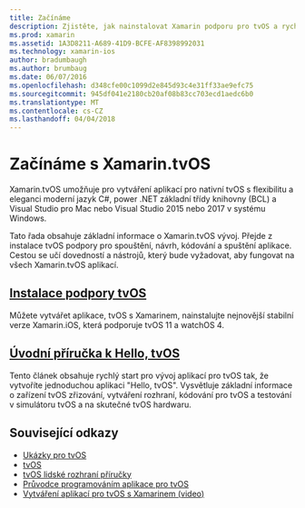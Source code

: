 ```yaml
---
title: Začínáme
description: Zjistěte, jak nainstalovat Xamarin podporu pro tvOS a rychle začít v tvOS vývoj.
ms.prod: xamarin
ms.assetid: 1A3D8211-A689-41D9-BCFE-AF8398992031
ms.technology: xamarin-ios
author: bradumbaugh
ms.author: brumbaug
ms.date: 06/07/2016
ms.openlocfilehash: d348cfe00c1099d2e845d93c4e31ff33ae9efc75
ms.sourcegitcommit: 945df041e2180cb20af08b83cc703ecd1aedc6b0
ms.translationtype: MT
ms.contentlocale: cs-CZ
ms.lasthandoff: 04/04/2018
---
```

# <a name="getting-started-with-xamarintvos"></a>Začínáme s Xamarin.tvOS

Xamarin.tvOS umožňuje pro vytváření aplikací pro nativní tvOS s flexibilitu a eleganci moderní jazyk C#, power .NET základní třídy knihovny (BCL) a Visual Studio pro Mac nebo Visual Studio 2015 nebo 2017 v systému Windows.

Tato řada obsahuje základní informace o Xamarin.tvOS vývoj. Přejde z instalace tvOS podpory pro spouštění, návrh, kódování a spuštění aplikace. Cestou se učí dovedností a nástrojů, který bude vyžadovat, aby fungovat na všech Xamarin.tvOS aplikací.

## <a name="installing-tvos-supportiostvosget-startedinstallationmd"></a>[Instalace podpory tvOS](~/ios/tvos/get-started/installation.md)

Můžete vytvářet aplikace, tvOS s Xamarinem, nainstalujte nejnovější stabilní verze Xamarin.iOS, která podporuje tvOS 11 a watchOS 4.

## <a name="hello-tvos-quick-start-guideiostvosget-startedhello-tvosmd"></a>[Úvodní příručka k Hello, tvOS](~/ios/tvos/get-started/hello-tvos.md)

Tento článek obsahuje rychlý start pro vývoj aplikací pro tvOS tak, že vytvoříte jednoduchou aplikaci "Hello, tvOS". Vysvětluje základní informace o zařízení tvOS zřizování, vytváření rozhraní, kódování pro tvOS a testování v simulátoru tvOS a na skutečné tvOS hardwaru.


## <a name="related-links"></a>Související odkazy

- [Ukázky pro tvOS](https://developer.xamarin.com/samples/tvos/all/)
- [tvOS](https://developer.apple.com/tvos/)
- [tvOS lidské rozhraní příručky](https://developer.apple.com/tvos/human-interface-guidelines/)
- [Průvodce programováním aplikace pro tvOS](https://developer.apple.com/library/prerelease/tvos/documentation/General/Conceptual/AppleTV_PG/)
- [Vytváření aplikací pro tvOS s Xamarinem (video)](https://university.xamarin.com/lightninglectures/tvos-with-xamarin)
